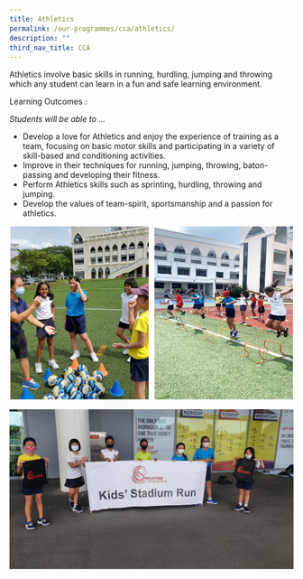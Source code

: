 ```yaml
---
title: Athletics
permalink: /our-programmes/cca/athletics/
description: ""
third_nav_title: CCA
---
```

Athletics involve basic skills in running, hurdling, jumping and throwing which any student can learn in a fun and safe learning environment.

Learning Outcomes :

_Students will be able to …_

*   Develop a love for Athletics and enjoy the experience of training as a team, focusing on basic motor skills and participating in a variety of skill-based and conditioning activities.
*   Improve in their techniques for running, jumping, throwing, baton-passing and developing their fitness.
*   Perform Athletics skills such as sprinting, hurdling, throwing and jumping.
*   Develop the values of team-spirit, sportsmanship and a passion for athletics.

![Athletics](/images/Athletics_1.png)

![Athletics](/images/Athletics_2.jpg)